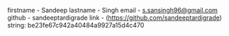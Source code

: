 firstname - Sandeep
lastname - Singh
email - s.sansingh96@gmail.com
github - sandeeptardigrade     link - (https://github.com/sandeeptardigrade)
string: be23fe67c942a40484a9927a15d4c470
